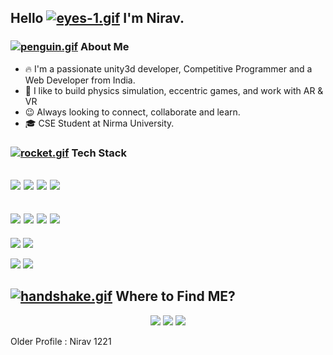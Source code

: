 ## Hello [![eyes-1.gif](https://s4.gifyu.com/images/eyes-1.gif)](https://gifyu.com/image/ZOeV) I'm Nirav.

### [![penguin.gif](https://s4.gifyu.com/images/penguin.gif)](https://gifyu.com/image/Zy2O) About Me 

- 🔥&nbsp;I'm a passionate unity3d developer, Competitive Programmer and a Web Developer from India. 
- 💞️&nbsp;I like to build physics simulation, eccentric games, and work with AR & VR
- 😉&nbsp;Always looking to connect, collaborate and learn.
- 🎓&nbsp;CSE Student at Nirma University.


### [![rocket.gif](https://s4.gifyu.com/images/rocket.gif)](https://gifyu.com/image/ZySM) Tech Stack

<img src="https://img.shields.io/badge/Python-14354C?style=for-the-badge&logo=python&logoColor=white" /> <img src="https://img.shields.io/badge/C-00599C?style=for-the-badge&logo=c&logoColor=white" /> <img src="https://img.shields.io/badge/C%2B%2B-00599C?style=for-the-badge&logo=c%2B%2B&logoColor=white" />
<img src="https://img.shields.io/badge/Java-ED8B00?style=for-the-badge&logo=java&logoColor=white" /> 
-  
<img src="https://img.shields.io/badge/PHP-777BB4?style=for-the-badge&logo=php&logoColor=white" /> <img src="https://img.shields.io/badge/MySQL-00000F?style=for-the-badge&logo=mysql&logoColor=white" /> 
<img src="https://img.shields.io/badge/Django-092E20?style=for-the-badge&logo=django&logoColor=white" /> 
<img src="https://img.shields.io/badge/Heroku-430098?style=for-the-badge&logo=heroku&logoColor=white" />
-
<img src="https://img.shields.io/badge/Git-F05032?style=for-the-badge&logo=git&logoColor=white"/> <img src="https://img.shields.io/badge/Unity-100000?style=for-the-badge&logo=unity&logoColor=white" />


<img src="https://img.shields.io/badge/C%23-239120?style=for-the-badge&logo=c-sharp&logoColor=white"/> <img src="https://img.shields.io/badge/.NET-5C2D91?style=for-the-badge&logo=.net&logoColor=white" />
  



## [![handshake.gif](https://s4.gifyu.com/images/handshake.gif)](https://gifyu.com/image/Zy2f) Where to Find ME?

<p align="center">
<a href="https://niravmadhani3.blogspot.com"><img src="https://img.shields.io/badge/-https://niravmadhani3.blogspot.com-3423A6?style=flat-square&logo=Google-Chrome&logoColor=white"/></a>
<a href="https://www.linkedin.com/in/nrmadhani/"><img src="https://img.shields.io/badge/-Nirav Madhani-0077B5?style=flat-square&logo=Linkedin&logoColor=white"/></a>
<a href="mailto:niravmadhani3@gmail.com"><img src="https://img.shields.io/badge/-Mail-D14836?style=flat-square&logo=Gmail&logoColor=white"/></a>
  
Older Profile : Nirav 1221
